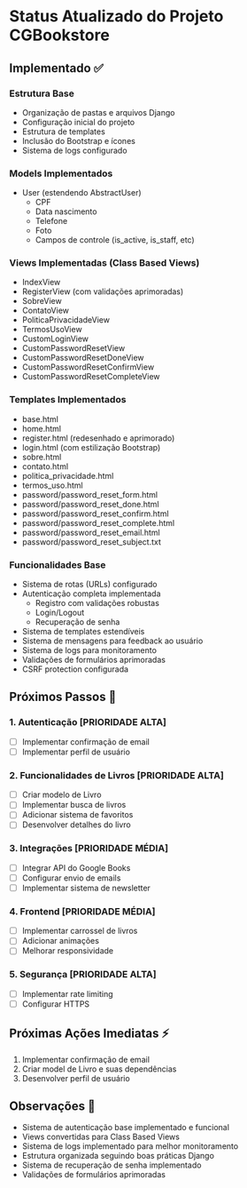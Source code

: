 # Status Atualizado do Projeto CGBookstore

## Implementado ✅

### Estrutura Base
- Organização de pastas e arquivos Django
- Configuração inicial do projeto
- Estrutura de templates
- Inclusão do Bootstrap e ícones
- Sistema de logs configurado

### Models Implementados
- User (estendendo AbstractUser)
  - CPF
  - Data nascimento
  - Telefone
  - Foto
  - Campos de controle (is_active, is_staff, etc)

### Views Implementadas (Class Based Views)
- IndexView
- RegisterView (com validações aprimoradas)
- SobreView
- ContatoView
- PoliticaPrivacidadeView
- TermosUsoView
- CustomLoginView
- CustomPasswordResetView
- CustomPasswordResetDoneView
- CustomPasswordResetConfirmView
- CustomPasswordResetCompleteView

### Templates Implementados
- base.html
- home.html
- register.html (redesenhado e aprimorado)
- login.html (com estilização Bootstrap)
- sobre.html
- contato.html
- politica_privacidade.html
- termos_uso.html
- password/password_reset_form.html
- password/password_reset_done.html
- password/password_reset_confirm.html
- password/password_reset_complete.html
- password/password_reset_email.html
- password/password_reset_subject.txt

### Funcionalidades Base
- Sistema de rotas (URLs) configurado
- Autenticação completa implementada
  - Registro com validações robustas
  - Login/Logout
  - Recuperação de senha
- Sistema de templates estendíveis
- Sistema de mensagens para feedback ao usuário
- Sistema de logs para monitoramento
- Validações de formulários aprimoradas
- CSRF protection configurada

## Próximos Passos 🚀

### 1. Autenticação [PRIORIDADE ALTA]
- [ ] Implementar confirmação de email
- [ ] Implementar perfil de usuário

### 2. Funcionalidades de Livros [PRIORIDADE ALTA]
- [ ] Criar modelo de Livro
- [ ] Implementar busca de livros
- [ ] Adicionar sistema de favoritos
- [ ] Desenvolver detalhes do livro

### 3. Integrações [PRIORIDADE MÉDIA]
- [ ] Integrar API do Google Books
- [ ] Configurar envio de emails
- [ ] Implementar sistema de newsletter

### 4. Frontend [PRIORIDADE MÉDIA]
- [ ] Implementar carrossel de livros
- [ ] Adicionar animações
- [ ] Melhorar responsividade

### 5. Segurança [PRIORIDADE ALTA]
- [ ] Implementar rate limiting
- [ ] Configurar HTTPS

## Próximas Ações Imediatas ⚡
1. Implementar confirmação de email
2. Criar model de Livro e suas dependências
3. Desenvolver perfil de usuário

## Observações 📝
- Sistema de autenticação base implementado e funcional
- Views convertidas para Class Based Views
- Sistema de logs implementado para melhor monitoramento
- Estrutura organizada seguindo boas práticas Django
- Sistema de recuperação de senha implementado
- Validações de formulários aprimoradas